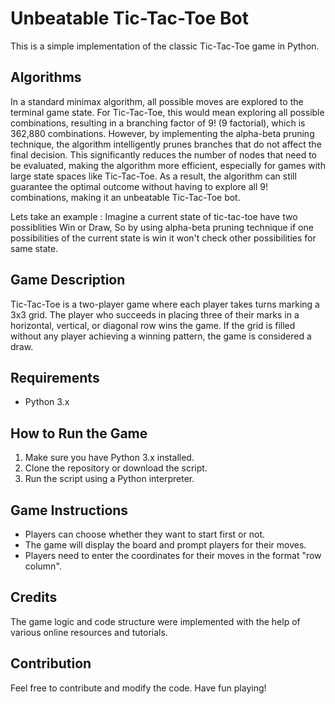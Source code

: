 # Unbeatable Tic-Tac-Toe Bot

This is a simple implementation of the classic Tic-Tac-Toe game in Python.

## Algorithms

In a standard minimax algorithm, all possible moves are explored to the terminal game state. For Tic-Tac-Toe, this would mean exploring all possible combinations, resulting in a branching factor of 9! (9 factorial), which is 362,880 combinations. However, by implementing the alpha-beta pruning technique, the algorithm intelligently prunes branches that do not affect the final decision. This significantly reduces the number of nodes that need to be evaluated, making the algorithm more efficient, especially for games with large state spaces like Tic-Tac-Toe. As a result, the algorithm can still guarantee the optimal outcome without having to explore all 9! combinations, making it an unbeatable Tic-Tac-Toe bot.

Lets take an example : Imagine a current state of tic-tac-toe have two possiblities Win or Draw, So by using alpha-beta pruning technique if one possibilities of the current state is win it won't check other possibilities for same state.

## Game Description

Tic-Tac-Toe is a two-player game where each player takes turns marking a 3x3 grid. The player who succeeds in placing three of their marks in a horizontal, vertical, or diagonal row wins the game. If the grid is filled without any player achieving a winning pattern, the game is considered a draw.

## Requirements

- Python 3.x

## How to Run the Game

1. Make sure you have Python 3.x installed.
2. Clone the repository or download the script.
3. Run the script using a Python interpreter.

## Game Instructions

- Players can choose whether they want to start first or not.
- The game will display the board and prompt players for their moves.
- Players need to enter the coordinates for their moves in the format "row column".

## Credits

The game logic and code structure were implemented with the help of various online resources and tutorials.

## Contribution

Feel free to contribute and modify the code. Have fun playing!

